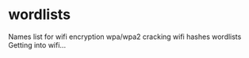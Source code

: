 # wordlists
Names list
for wifi encryption wpa/wpa2 
cracking wifi hashes wordlists
Getting into wifi...

